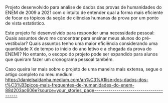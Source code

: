 Projeto desenvolvido para análise de dados das provas de humanidades do ENEM de 2009 a 2021 com o intuito de entender qual a forma mais eficiente de focar os tópicos da seção de ciências humanas da prova por um ponto de vista estatístico.

Este projeto foi desenvolvido para responder uma necessidade pessoal: Quais assuntos devo me concentrar para ensinar meus alunos do pré-vestibular? Quais assuntos tenho uma maior eficiência considerando uma quantidade X de tempo (o início do ano letivo e a chegada da prova do ENEM)? No entanto, o escopo do projeto pode ser expandido para alunos que queiram fazer um cronograma pessoal também.

Caso queira ler mais sobre o projeto de uma maneira mais extensa, segue o artigo completo no meu medium:
https://danielsaldanha.medium.com/an%C3%A1lise-dos-dados-dos-t%C3%B3picos-mais-frequentes-de-humanidades-do-enem-88d203ac606e?source=your_stories_page----------------------------------------
